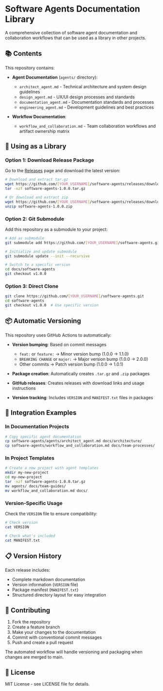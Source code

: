 # Software Agents Documentation Library

A comprehensive collection of software agent documentation and collaboration workflows that can be used as a library in other projects.

## 📚 Contents

This repository contains:

- **Agent Documentation** (`agents/` directory):
  - `architect_agent.md` - Technical architecture and system design guidelines
  - `design_agent.md` - UX/UI design processes and standards
  - `documentation_agent.md` - Documentation standards and processes
  - `engineering_agent.md` - Development guidelines and best practices

- **Workflow Documentation**:
  - `workflow_and_collaboration.md` - Team collaboration workflows and artifact ownership matrix

## 🚀 Using as a Library

### Option 1: Download Release Package

Go to the [Releases](../../releases) page and download the latest version:

```bash
# Download and extract tar.gz
wget https://github.com/[YOUR_USERNAME]/software-agents/releases/download/v1.0.0/software-agents-1.0.0.tar.gz
tar -xzf software-agents-1.0.0.tar.gz

# Or download and extract zip
wget https://github.com/[YOUR_USERNAME]/software-agents/releases/download/v1.0.0/software-agents-1.0.0.zip
unzip software-agents-1.0.0.zip
```

### Option 2: Git Submodule

Add this repository as a submodule to your project:

```bash
# Add as submodule
git submodule add https://github.com/[YOUR_USERNAME]/software-agents.git docs/software-agents

# Initialize and update submodule
git submodule update --init --recursive

# Switch to a specific version
cd docs/software-agents
git checkout v1.0.0
```

### Option 3: Direct Clone

```bash
git clone https://github.com/[YOUR_USERNAME]/software-agents.git
cd software-agents
git checkout v1.0.0  # Use specific version
```

## 📦 Automatic Versioning

This repository uses GitHub Actions to automatically:

- **Version bumping**: Based on commit messages
  - `feat:` or `feature:` → Minor version bump (1.0.0 → 1.1.0)
  - `BREAKING CHANGE` or `major:` → Major version bump (1.0.0 → 2.0.0)
  - Other commits → Patch version bump (1.0.0 → 1.0.1)

- **Package creation**: Automatically creates `.tar.gz` and `.zip` packages
- **GitHub releases**: Creates releases with download links and usage instructions
- **Version tracking**: Includes `VERSION` and `MANIFEST.txt` files in packages

## 🔄 Integration Examples

### In Documentation Projects

```bash
# Copy specific agent documentation
cp software-agents/agents/architect_agent.md docs/architecture/
cp software-agents/workflow_and_collaboration.md docs/team-processes/
```

### In Project Templates

```bash
# Create a new project with agent templates
mkdir my-new-project
cd my-new-project
tar -xzf software-agents-1.0.0.tar.gz
mv agents/ docs/team-guides/
mv workflow_and_collaboration.md docs/
```

### Version-Specific Usage

Check the `VERSION` file to ensure compatibility:

```bash
# Check version
cat VERSION

# Check what's included
cat MANIFEST.txt
```

## 📋 Version History

Each release includes:
- Complete markdown documentation
- Version information (`VERSION` file)
- Package manifest (`MANIFEST.txt`)
- Structured directory layout for easy integration

## 🤝 Contributing

1. Fork the repository
2. Create a feature branch
3. Make your changes to the documentation
4. Commit with conventional commit messages
5. Push and create a pull request

The automated workflow will handle versioning and packaging when changes are merged to main.

## 📄 License

MIT License - see LICENSE file for details.
